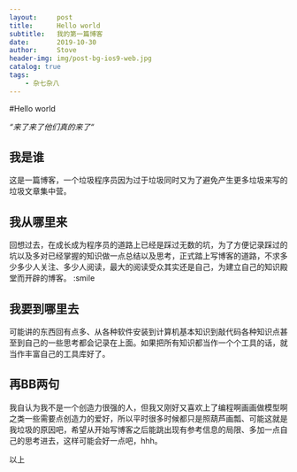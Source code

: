 ```yaml
---
layout:     post
title:      Hello world
subtitle:   我的第一篇博客
date:       2019-10-30
author:     Stove
header-img: img/post-bg-ios9-web.jpg
catalog: true
tags:
    - 杂七杂八
--- 
```


#Hello world

*“来了来了他们真的来了“*

## 我是谁
这是一篇博客，一个垃圾程序员因为过于垃圾同时又为了避免产生更多垃圾来写的垃圾文章集中营。
## 我从哪里来
回想过去，在成长成为程序员的道路上已经是踩过无数的坑，为了方便记录踩过的坑以及多对已经掌握的知识做一点总结以及思考，正式踏上写博客的道路，不求多少多少人关注、多少人阅读，最大的阅读受众其实还是自己，为建立自己的知识殿堂而开辟的博客。
:smile

## 我要到哪里去
可能讲的东西回有点多、从各种软件安装到计算机基本知识到敲代码各种知识点甚至到自己的一些思考都会记录在上面。如果把所有知识都当作一个个工具的话，就当作丰富自己的工具库好了。

## 再BB两句
我自认为我不是一个创造力很强的人，但我又刚好又喜欢上了编程啊画画做模型啊之类一些需要点创造力的爱好，所以平时很多时候都只是照葫芦画瓢、可能这就是我垃圾的原因吧，希望从开始写博客之后能跳出现有参考信息的局限、多加一点自己的思考进去，这样可能会好一点吧，hhh。

以上


